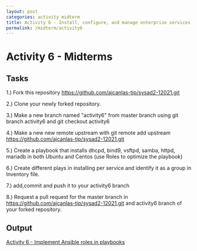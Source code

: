 ```yaml
---
layout: post
categories: activity midterm
title: Activity 6 - Install, configure, and manage enterprise services via Ansible
permalink: /midterm/activity6
---
```

# Activity 6 - Midterms

## Tasks
1.) Fork this repository https://github.com/ajcanlas-tip/sysad2-12021.git

2.) Clone your newly forked repository. 

3.) Make a new branch named "activity6" from master branch using git branch activity6 and git checkout activity6

4.) Make a new new remote upstream with git remote add upstream https://github.com/ajcanlas-tip/sysad2-12021.git

5.) Create a playbook that installs dhcpd, bind9, vsftpd, samba, httpd, mariadb in both Ubuntu and Centos (use Roles to optimize the playbook)

6.) Create different plays in installing per service and identify it as a group in Inventory file.

7.) add,commit and push it to your activity6 branch

8.) Request a pull request for the master branch in https://github.com/ajcanlas-tip/sysad2-12021.git  and activity6 branch of your forked repository.

## Output
<p> <a href="https://github.com/jesmatienzo-tip/sysad2-12021/tree/activity6"> Activity 6 - Implement Ansible roles in playbooks </a> </p>

```

```




